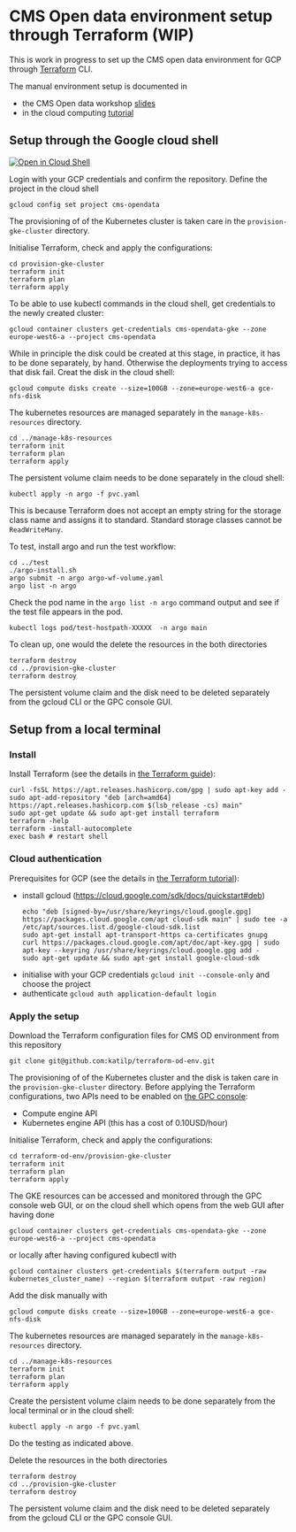 # CMS Open data environment setup through Terraform (WIP)

This is work in progress to set up the CMS open data environment for GCP through [Terraform](https://www.terraform.io/) CLI.

The manual environment setup is documented in
- the CMS Open data workshop [slides](https://indico.cern.ch/event/882586/contributions/4042623/attachments/2114732/3557845/Open_Data_on_Kubernetes.pdf)
- in the cloud computing [tutorial](https://cms-opendata-workshop.github.io/workshop-lesson-kubernetes/)

## Setup through the Google cloud shell


[![Open in Cloud Shell](https://gstatic.com/cloudssh/images/open-btn.svg)](https://ssh.cloud.google.com/cloudshell/editor?cloudshell_git_repo=https://github.com/katilp/terraform-od-env.git)

Login with your GCP credentials and confirm the repository. Define the project in the cloud shell

```
gcloud config set project cms-opendata
```
The provisioning of of the Kubernetes cluster is taken care in the `provision-gke-cluster` directory.

Initialise Terraform, check and apply the configurations:

  ```
  cd provision-gke-cluster
  terraform init
  terraform plan 
  terraform apply
  ```

To be able to use kubectl commands in the cloud shell, get credentials to the newly created cluster:

  ```
  gcloud container clusters get-credentials cms-opendata-gke --zone europe-west6-a --project cms-opendata
  ```

While in principle the disk could be created at this stage, in practice, it has to be done separately, by hand. Otherwise the deployments trying to access that disk fail. Creat the disk in the cloud shell:

  ```
  gcloud compute disks create --size=100GB --zone=europe-west6-a gce-nfs-disk
  ```

The kubernetes resources are managed separately in the `manage-k8s-resources` directory.

  ```
  cd ../manage-k8s-resources
  terraform init
  terraform plan
  terraform apply
  ```
  
The persistent volume claim needs to be done separately in the cloud shell:

  ```
  kubectl apply -n argo -f pvc.yaml
  ```

This is because Terraform does not accept an empty string for the storage class name and assigns it to standard. Standard storage classes cannot be `ReadWriteMany`.

To test, install argo and run the test workflow:
 
  ```
  cd ../test
  ./argo-install.sh
  argo submit -n argo argo-wf-volume.yaml
  argo list -n argo
  ```
  
Check the pod name in the `argo list -n argo` command output and see if the test file appears in the pod.

  ```
  kubectl logs pod/test-hostpath-XXXXX  -n argo main
  ```
   
To clean up, one would the delete the resources in the both directories

  ```
  terraform destroy
  cd ../provision-gke-cluster
  terraform destroy
  ```
  
The persistent volume claim and the disk need to be deleted separately from the gcloud CLI or the GPC console GUI.   

  
## Setup from a local terminal

### Install

Install Terraform (see the details in [the Terraform guide](https://learn.hashicorp.com/tutorials/terraform/install-cli?in=terraform/aws-get-started)):

  ```
  curl -fsSL https://apt.releases.hashicorp.com/gpg | sudo apt-key add -
  sudo apt-add-repository "deb [arch=amd64] https://apt.releases.hashicorp.com $(lsb_release -cs) main"
  sudo apt-get update && sudo apt-get install terraform
  terraform -help
  terraform -install-autocomplete
  exec bash # restart shell
  ```
### Cloud authentication

Prerequisites for GCP (see the details in [the Terraform tutorial](https://learn.hashicorp.com/tutorials/terraform/gke?in=terraform/kubernetes#prerequisites)):

- install gcloud (https://cloud.google.com/sdk/docs/quickstart#deb)
  ```
  echo "deb [signed-by=/usr/share/keyrings/cloud.google.gpg] https://packages.cloud.google.com/apt cloud-sdk main" | sudo tee -a /etc/apt/sources.list.d/google-cloud-sdk.list
  sudo apt-get install apt-transport-https ca-certificates gnupg
  curl https://packages.cloud.google.com/apt/doc/apt-key.gpg | sudo apt-key --keyring /usr/share/keyrings/cloud.google.gpg add -
  sudo apt-get update && sudo apt-get install google-cloud-sdk
  ```
- initialise with your GCP credentials `gcloud init --console-only` and choose the project
- authenticate `gcloud auth application-default login`

### Apply the setup
Download the Terraform configuration files for CMS OD environment from this repository

  ```
  git clone git@github.com:katilp/terraform-od-env.git
  ```

The provisioning of of the Kubernetes cluster and the disk is taken care in the `provision-gke-cluster` directory. Before applying the Terraform configurations, two APIs need to be enabled on [the GPC console](https://console.cloud.google.com/):
- Compute engine API
- Kubernetes engine API (this has a cost of 0.10USD/hour)

Initialise Terraform, check and apply the configurations:

  ```
  cd terraform-od-env/provision-gke-cluster
  terraform init
  terraform plan 
  terraform apply
  ```
  
  The GKE resources can be accessed and monitored through the GPC console web GUI, or on the cloud shell which opens from the web GUI after having done
  
  ```
  gcloud container clusters get-credentials cms-opendata-gke --zone europe-west6-a --project cms-opendata
  ```
  
  or locally after having configured kubectl with
  
  ``` 
  gcloud container clusters get-credentials $(terraform output -raw kubernetes_cluster_name) --region $(terraform output -raw region)
  ```

Add the disk manually with

  ```
  gcloud compute disks create --size=100GB --zone=europe-west6-a gce-nfs-disk
  ```

The kubernetes resources are managed separately in the `manage-k8s-resources` directory.

  ```
  cd ../manage-k8s-resources
  terraform init
  terraform plan
  terraform apply
  ```
  
Create the persistent volume claim needs to be done separately from the local terminal or in the cloud shell:

  ```
  kubectl apply -n argo -f pvc.yaml
  ```
  
Do the testing as indicated above.  

Delete the resources in the both directories

  ```
  terraform destroy
  cd ../provision-gke-cluster
  terraform destroy
  ```
  
The persistent volume claim and the disk need to be deleted separately from the gcloud CLI or the GPC console GUI.   
  
  
